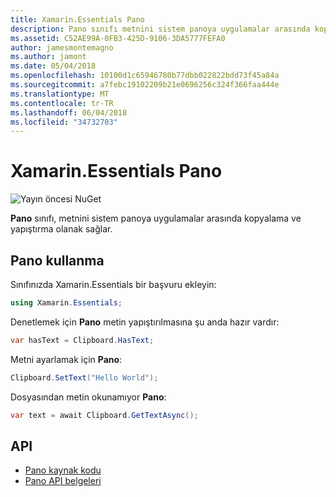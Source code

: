 ```yaml
---
title: Xamarin.Essentials Pano
description: Pano sınıfı metnini sistem panoya uygulamalar arasında kopyalama ve yapıştırma olanak sağlar.
ms.assetid: C52AE99A-0FB3-425D-9106-3DA5777FEFA0
author: jamesmontemagno
ms.author: jamont
ms.date: 05/04/2018
ms.openlocfilehash: 10100d1c65946780b77dbb022822bdd73f45a84a
ms.sourcegitcommit: a7febc19102209b21e0696256c324f366faa444e
ms.translationtype: MT
ms.contentlocale: tr-TR
ms.lasthandoff: 06/04/2018
ms.locfileid: "34732703"
---
```

# <a name="xamarinessentials-clipboard"></a>Xamarin.Essentials Pano

![Yayın öncesi NuGet](~/media/shared/pre-release.png)

**Pano** sınıfı, metnini sistem panoya uygulamalar arasında kopyalama ve yapıştırma olanak sağlar.

## <a name="using-clipboard"></a>Pano kullanma

Sınıfınızda Xamarin.Essentials bir başvuru ekleyin:

```csharp
using Xamarin.Essentials;
```

Denetlemek için **Pano** metin yapıştırılmasına şu anda hazır vardır:

```csharp
var hasText = Clipboard.HasText;
```

Metni ayarlamak için **Pano**:

```csharp
Clipboard.SetText("Hello World");
```

Dosyasından metin okunamıyor **Pano**:

```csharp
var text = await Clipboard.GetTextAsync();
```

## <a name="api"></a>API

- [Pano kaynak kodu](https://github.com/xamarin/Essentials/tree/master/Xamarin.Essentials/Clipboard)
- [Pano API belgeleri](xref:Xamarin.Essentials.Clipboard)
